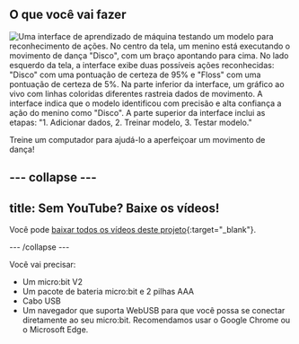 ## O que você vai fazer

![Uma interface de aprendizado de máquina testando um modelo para reconhecimento de ações. No centro da tela, um menino está executando o movimento de dança "Disco", com um braço apontando para cima. No lado esquerdo da tela, a interface exibe duas possíveis ações reconhecidas: "Disco" com uma pontuação de certeza de 95% e "Floss" com uma pontuação de certeza de 5%. Na parte inferior da interface, um gráfico ao vivo com linhas coloridas diferentes rastreia dados de movimento. A interface indica que o modelo identificou com precisão e alta confiança a ação do menino como "Disco". A parte superior da interface inclui as etapas: "1. Adicionar dados, 2. Treinar modelo, 3. Testar modelo."](images/wywm.png)

Treine um computador para ajudá-lo a aperfeiçoar um movimento de dança!

--- collapse ---
---
title: Sem YouTube? Baixe os vídeos!
---
Você pode [baixar todos os vídeos deste projeto](https://rpf.io/p/pt-BR/dance-detector-go){:target="_blank"}.

--- /collapse ---

Você vai precisar:

- Um micro:bit V2
- Um pacote de bateria micro:bit e 2 pilhas AAA
- Cabo USB
- Um navegador que suporta WebUSB para que você possa se conectar diretamente ao seu micro:bit. Recomendamos usar o Google Chrome ou o Microsoft Edge.